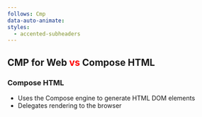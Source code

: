```yaml
---
follows: Cmp
data-auto-animate:
styles:
  - accented-subheaders
---
```


## CMP for Web <span style="color:red">vs</span> Compose HTML

### Compose HTML

* Uses the Compose engine to generate HTML DOM elements
* Delegates rendering to the browser
